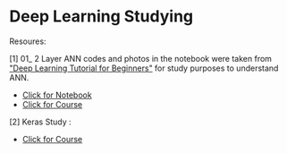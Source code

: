# Deep Learning Studying

Resoures:

[1] 01_ 2 Layer ANN codes and photos in the notebook were taken from ["Deep Learning Tutorial for Beginners"](https://www.kaggle.com/kanncaa1/deep-learning-tutorial-for-beginners) for study purposes to understand ANN.
- [Click for Notebook](https://www.kaggle.com/kanncaa1/deep-learning-tutorial-for-beginners)
- [Click for Course](https://www.udemy.com/course/deep-learning-ve-python-adan-zye-derin-ogrenme-5/learn/lecture/11708948?start=525#questions)


[2] Keras Study :
- [Click for Course](Couhttps://www.btkakademi.gov.tr/portal/course/keras-ile-derin-oegrenmeye-giris-10599)


